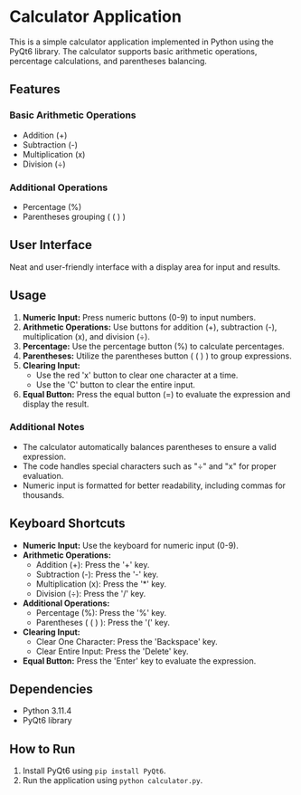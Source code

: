 # Calculator Application

This is a simple calculator application implemented in Python using the PyQt6 library. The calculator supports basic arithmetic operations, percentage calculations, and parentheses balancing.

## Features

### Basic Arithmetic Operations
- Addition (+)
- Subtraction (-)
- Multiplication (x)
- Division (÷)

### Additional Operations
- Percentage (%)
- Parentheses grouping ( ( ) )

## User Interface

Neat and user-friendly interface with a display area for input and results.

## Usage

1. **Numeric Input:** Press numeric buttons (0-9) to input numbers.
2. **Arithmetic Operations:** Use buttons for addition (+), subtraction (-), multiplication (x), and division (÷).
3. **Percentage:** Use the percentage button (%) to calculate percentages.
4. **Parentheses:** Utilize the parentheses button ( ( ) ) to group expressions.
5. **Clearing Input:**
    - Use the red 'x' button to clear one character at a time.
    - Use the 'C' button to clear the entire input.
6. **Equal Button:** Press the equal button (=) to evaluate the expression and display the result.

### Additional Notes

- The calculator automatically balances parentheses to ensure a valid expression.
- The code handles special characters such as "÷" and "x" for proper evaluation.
- Numeric input is formatted for better readability, including commas for thousands.

## Keyboard Shortcuts

- **Numeric Input:** Use the keyboard for numeric input (0-9).
- **Arithmetic Operations:**
    - Addition (+): Press the '+' key.
    - Subtraction (-): Press the '-' key.
    - Multiplication (x): Press the '*' key.
    - Division (÷): Press the '/' key.
- **Additional Operations:**
    - Percentage (%): Press the '%' key.
    - Parentheses ( ( ) ): Press the '(' key.
- **Clearing Input:**
    - Clear One Character: Press the 'Backspace' key.
    - Clear Entire Input: Press the 'Delete' key.
- **Equal Button:** Press the 'Enter' key to evaluate the expression.

## Dependencies

- Python 3.11.4
- PyQt6 library

## How to Run

1. Install PyQt6 using `pip install PyQt6`.
2. Run the application using `python calculator.py`.
